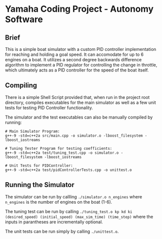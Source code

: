 # Yamaha Coding Project - Autonomy Software
## Brief
This is a simple boat simulator with a custom PID controller implementation for reaching and holding a goal speed. It can accomodate for up to 6 engines on a boat. It utilizes a second degree backwards difference algorithm to implement a PID regulator for controlling the change in throttle, which ultimately acts as a PID controller for the speed of the boat itself.

## Compiling
There is a simple Shell Script provided that, when run in the project root directory, compiles executables for the main simulator as well as a few unit tests for testing PID Controller functionality.

The simulator and the test executables can also be manually compiled by running:
```
# Main Simulator Program:
g++-9 -std=c++2a src/main.cpp -o simulator.o -lboost_filesystem -lboost_iostreams

# Tuning Tester Program for testing coefficients:
g++-9 -std=c++2a test/tuning_test.cpp -o simulator.o -lboost_filesystem -lboost_iostreams

# Unit Tests for PIDController:
g++-9 -std=c++2a test/pidControllerTests.cpp -o unittest.o
```

## Running the Simulator
The simulator can be run by callling `./simulator.o n_engines` where `n_engines` is the number of engines on the boat (1-6).

The tuning test can be run by calling `./tuning_test.o kp kd ki (desired_speed) (initial_speed) (max_sim_time) (time_step)` where the inputs in parantheses are incrementally optional.

The unit tests can be run simply by calling `./unittest.o`.